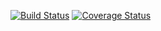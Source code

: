 [![Build Status](https://travis-ci.org/Innovic-io/jahorina-ski-hike.svg?branch=master)](https://travis-ci.org/Innovic-io/jahorina-ski-hike)
[![Coverage Status](https://coveralls.io/repos/github/Innovic-io/jahorina-ski-hike/badge.svg?branch=master)](https://coveralls.io/github/Innovic-io/jahorina-ski-hike?branch=master)